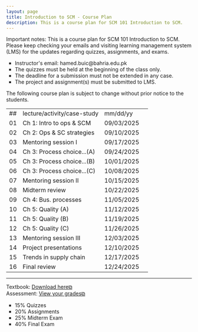 ```yaml
---
layout: page
title: Introduction to SCM - Course Plan
description: This is a course plan for SCM 101 Introduction to SCM.
---
```

Important notes: This is a course plan for SCM 101 Introduction to SCM. Please keep checking your emails and visiting learning management system (LMS) for the updates regarding quizzes, assignments, and exams.

 <ul style="list-style-type:square;">
  <li>Instructor's email: hamed.buic@bahria.edu.pk</li>
  <li>The quizzes must be held at the beginning of the class only.</li>
  <li>The deadline for a submission must not be extended in any case.</li>
   <li>The project and assignment(s) must be submitted to LMS.</li>
 </ul>

The following course plan is subject to change without prior notice to the students.

<table>
  <tr>
    <td>##</td>
    <td>lecture/activity/case-study</td>
    <td>mm/dd/yy</td>
  </tr>
 <tr>
    <td>01</td>
    <td>Ch 1: Intro to ops & SCM</td>
    <td>09/03/2025</td>
  </tr>
  <tr>
    <td>02</td>
    <td>Ch 2: Ops & SC strategies</td>
    <td>09/10/2025</td>
    <td></td>
  </tr>
  <tr>
    <td>03</td>
    <td>Mentoring session I</td>
    <td>09/17/2025</td>
  </tr>
  <tr>
    <td>04</td>
    <td>Ch 3: Process choice...(A)</td>
    <td>09/24/2025 	</td>
  </tr>
  <tr>
    <td>05</td>
    <td>Ch 3: Process choice...(B)</td>
    <td>10/01/2025</td>
    <td></td>
  </tr>
  <tr>
    <td>06</td>
    <td>Ch 3: Process choice...(C)</td>
    <td>10/08/2025</td>
  </tr>
  <tr>
    <td>07</td>
    <td>Mentoring session II</td>
    <td>10/15/2025</td>
  </tr>
  <tr>
    <td>08</td>
    <td>Midterm review</td>
    <td>10/22/2025</td>
  </tr>
  <tr>
    <td>09</td>
    <td>Ch 4: Bus. processes</td>
    <td>11/05/2025</td>
  </tr>
  <tr>
    <td>10</td>
    <td>Ch 5: Quality (A)</td>
    <td>11/12/2025</td>
  </tr>
  <tr>
    <td>11</td>
    <td>Ch 5: Quality (B)</td>
    <td>11/19/2025</td>
  </tr>
  <tr>
    <td>12</td>
    <td>Ch 5: Quality (C)</td>
    <td>11/26/2025</td>
  </tr>
  <tr>
    <td>13</td>
    <td>Mentoring session III</td>
    <td>12/03/2025</td>
  </tr>
  <tr>
    <td>14</td>
    <td>Project presentations</td>
    <td>12/10/2025</td>
  </tr>
  <tr>
    <td>15</td>
    <td>Trends in supply chain</td>
    <td>12/17/2025</td>
  </tr>
  <tr>
    <td>16</td>
    <td>Final review</td>
    <td>12/24/2025</td>
  </tr>
</table>

<hr class="solid">

Textbook: <a href="https://drive.google.com/file/d/1qLwA6FHoct-CXmYY32mepHPQ6QWmptT7" target="_blank" rel="noopener noreferrer">Download here&#x29c9;</a><br/>
Assessment: <a href="https://drive.google.com/file/d/1ibXQXa68N9x3uNRe8rvn_wvBOBIfXSK4" target="_blank" rel="noopener noreferrer">View your grades&#x29c9;</a>
 <ul style="list-style-type:square;">
  <li>15% Quizzes</li>
  <li>20% Assignments</li>
  <li>25% Midterm Exam</li>
  <li>40% Final Exam</li>
 </ul>
